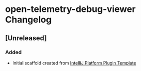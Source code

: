 <!-- Keep a Changelog guide -> https://keepachangelog.com -->

# open-telemetry-debug-viewer Changelog

## [Unreleased]
### Added
- Initial scaffold created from [IntelliJ Platform Plugin Template](https://github.com/JetBrains/intellij-platform-plugin-template)
